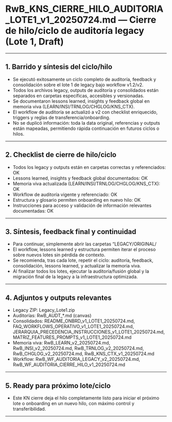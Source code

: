 # RwB_KNS_CIERRE_HILO_AUDITORIA_LOTE1_v1_20250724.md — Cierre de hilo/ciclo de auditoría legacy (Lote 1, Draft)

---

## 1. Barrido y síntesis del ciclo/hilo
- Se ejecutó exitosamente un ciclo completo de auditoría, feedback y consolidación sobre el lote 1 de legacy bajo workflow v1.2/v2.
- Todos los archivos legacy, outputs de auditoría y consolidados están separados en carpetas específicas, accesibles y versionadas.
- Se documentaron lessons learned, insights y feedback global en memoria viva (LEARN/INSI/TRNLOG/CHGLOG/KNS_CTX).
- El workflow de auditoría se actualizó a v2 con checklist enriquecido, triggers y reglas de transferencia/onboarding.
- No se duplicó información: toda la data original, referencias y outputs están mapeadas, permitiendo rápida continuación en futuros ciclos o hilos.

---

## 2. Checklist de cierre de hilo/ciclo
- Todos los legacy y outputs están en carpetas correctas y referenciados: OK
- Lessons learned, insights y feedback global documentados: OK
- Memoria viva actualizada (LEARN/INSI/TRNLOG/CHGLOG/KNS_CTX): OK
- Workflow de auditoría vigente y referenciado: OK
- Estructura y glosario permiten onboarding en nuevo hilo: OK
- Instrucciones para acceso y validación de información relevantes documentadas: OK

---

## 3. Síntesis, feedback final y continuidad
- Para continuar, simplemente abrir las carpetas “LEGACY/ORIGINAL/
- El workflow, lessons learned y estructura permiten iterar el proceso sobre nuevos lotes sin pérdida de contexto.
- Se recomienda, tras cada lote, repetir el ciclo: auditoría, feedback, consolidación, lessons learned, y actualizar la memoria viva.
- Al finalizar todos los lotes, ejecutar la auditoría/fusión global y la migración final de la legacy a la infraestructura optimizada.

---

## 4. Adjuntos y outputs relevantes
- Legacy ZIP: Legacy_Lote1.zip
- Auditorías: RwB_AUDT_*.md (canvas)
- Consolidados: README_ONBRD_v1_LOTE1_20250724.md, FAQ_WORKFLOWS_OPERATIVO_v1_LOTE1_20250724.md, JERARQUIA_PRECEDENCIA_INSTRUCCIONES_v1_LOTE1_20250724.md, MATRIZ_FEATURES_PROMPTS_v1_LOTE1_20250724.md
- Memoria viva: RwB_LEARN_v2_20250724.md, RwB_INSI_v2_20250724.md, RwB_TRNLOG_v2_20250724.md, RwB_CHGLOG_v2_20250724.md, RwB_KNS_CTX_v1_20250724.md
- Workflow: RwB_WF_AUDITORIA_LEGACY_v2_20250724.md, RwB_WF_AUDITORIA_CIERRE_HILO_v1_20250724.md

---

## 5. Ready para próximo lote/ciclo
- Este KN cierre deja el hilo completamente listo para iniciar el próximo lote o onboarding en un nuevo hilo, con máximo control y transferibilidad.

---

